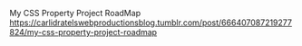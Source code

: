 My CSS Property Project RoadMap
https://carlidratelswebproductionsblog.tumblr.com/post/666407087219277824/my-css-property-project-roadmap

